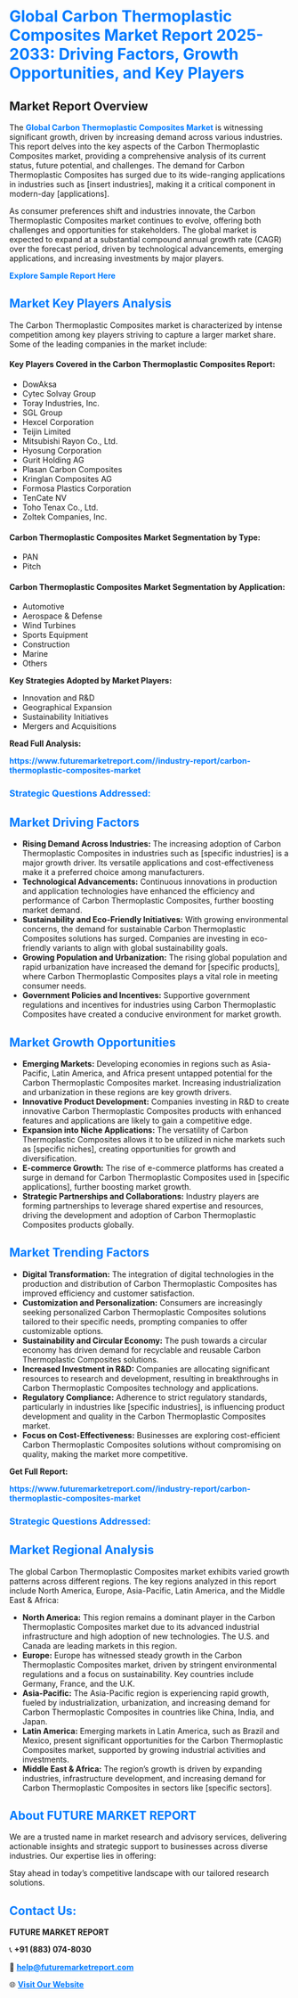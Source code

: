 <h1 style="color: #007BFF;">Global Carbon Thermoplastic Composites Market Report 2025-2033: Driving Factors, Growth Opportunities, and Key Players</h1>

<section id="overview">
<h2>Market Report Overview</h2>
<p>The <a href="https://www.futuremarketreport.com//industry-report/carbon-thermoplastic-composites-market" style="color: #007BFF; text-decoration: none;"><strong>Global Carbon Thermoplastic Composites Market</strong></a> is witnessing significant growth, driven by increasing demand across various industries. This report delves into the key aspects of the Carbon Thermoplastic Composites market, providing a comprehensive analysis of its current status, future potential, and challenges. The demand for Carbon Thermoplastic Composites has surged due to its wide-ranging applications in industries such as [insert industries], making it a critical component in modern-day [applications].</p>
<p>As consumer preferences shift and industries innovate, the Carbon Thermoplastic Composites market continues to evolve, offering both challenges and opportunities for stakeholders. The global market is expected to expand at a substantial compound annual growth rate (CAGR) over the forecast period, driven by technological advancements, emerging applications, and increasing investments by major players.</p>
</section>

<section id="overview">
<p><a href="https://www.futuremarketreport.com//request-sample/reportId=91119" style="color: #007BFF; text-decoration: none;"><strong>Explore Sample Report Here</strong></a></p>
</section>

<section id="key-players">
<h2 style="color: #007BFF;">Market Key Players Analysis</h2>
<p>The Carbon Thermoplastic Composites market is characterized by intense competition among key players striving to capture a larger market share. Some of the leading companies in the market include:</p>
<h4>Key Players Covered in the Carbon Thermoplastic Composites Report:</h4>
<ul><li>DowAksa</li><li>Cytec Solvay Group</li><li>Toray Industries, Inc.</li><li>SGL Group</li><li>Hexcel Corporation</li><li>Teijin Limited</li><li>Mitsubishi Rayon Co., Ltd.</li><li>Hyosung Corporation</li><li>Gurit Holding AG</li><li>Plasan Carbon Composites</li><li>Kringlan Composites AG</li><li>Formosa Plastics Corporation</li><li>TenCate NV</li><li>Toho Tenax Co., Ltd.</li><li>Zoltek Companies, Inc.</li></ul>
<h4>Carbon Thermoplastic Composites Market Segmentation by Type:</h4>
<ul><li>PAN</li><li>Pitch</li></ul>

<h4>Carbon Thermoplastic Composites Market Segmentation by Application:</h4>
<ul><li>Automotive</li><li>Aerospace &amp; Defense</li><li>Wind Turbines</li><li>Sports Equipment</li><li>Construction</li><li>Marine</li><li>Others</li></ul>
<p><strong>Key Strategies Adopted by Market Players:</strong></p>
<ul>
<li>Innovation and R&D</li>
<li>Geographical Expansion</li>
<li>Sustainability Initiatives</li>
<li>Mergers and Acquisitions</li>
</ul>
</section>

<section>
<p><strong>Read Full Analysis: </strong></p><a href="https://www.futuremarketreport.com//industry-report/carbon-thermoplastic-composites-market" style="color: #007BFF; text-decoration: none;"><strong>https://www.futuremarketreport.com//industry-report/carbon-thermoplastic-composites-market</strong></a>
<h3 style="color: #007BFF;">Strategic Questions Addressed:</h3>
</section>

<section id="driving-factors">
<h2 style="color: #007BFF;">Market Driving Factors</h2>
<ul>
<li><strong>Rising Demand Across Industries:</strong> The increasing adoption of Carbon Thermoplastic Composites in industries such as [specific industries] is a major growth driver. Its versatile applications and cost-effectiveness make it a preferred choice among manufacturers.</li>
<li><strong>Technological Advancements:</strong> Continuous innovations in production and application technologies have enhanced the efficiency and performance of Carbon Thermoplastic Composites, further boosting market demand.</li>
<li><strong>Sustainability and Eco-Friendly Initiatives:</strong> With growing environmental concerns, the demand for sustainable Carbon Thermoplastic Composites solutions has surged. Companies are investing in eco-friendly variants to align with global sustainability goals.</li>
<li><strong>Growing Population and Urbanization:</strong> The rising global population and rapid urbanization have increased the demand for [specific products], where Carbon Thermoplastic Composites plays a vital role in meeting consumer needs.</li>
<li><strong>Government Policies and Incentives:</strong> Supportive government regulations and incentives for industries using Carbon Thermoplastic Composites have created a conducive environment for market growth.</li>
</ul>
</section>

<section id="growth-opportunities">
<h2 style="color: #007BFF;">Market Growth Opportunities</h2>
<ul>
<li><strong>Emerging Markets:</strong> Developing economies in regions such as Asia-Pacific, Latin America, and Africa present untapped potential for the Carbon Thermoplastic Composites market. Increasing industrialization and urbanization in these regions are key growth drivers.</li>
<li><strong>Innovative Product Development:</strong> Companies investing in R&D to create innovative Carbon Thermoplastic Composites products with enhanced features and applications are likely to gain a competitive edge.</li>
<li><strong>Expansion into Niche Applications:</strong> The versatility of Carbon Thermoplastic Composites allows it to be utilized in niche markets such as [specific niches], creating opportunities for growth and diversification.</li>
<li><strong>E-commerce Growth:</strong> The rise of e-commerce platforms has created a surge in demand for Carbon Thermoplastic Composites used in [specific applications], further boosting market growth.</li>
<li><strong>Strategic Partnerships and Collaborations:</strong> Industry players are forming partnerships to leverage shared expertise and resources, driving the development and adoption of Carbon Thermoplastic Composites products globally.</li>
</ul>
</section>

<section id="trending-factors">
<h2 style="color: #007BFF;">Market Trending Factors</h2>
<ul>
<li><strong>Digital Transformation:</strong> The integration of digital technologies in the production and distribution of Carbon Thermoplastic Composites has improved efficiency and customer satisfaction.</li>
<li><strong>Customization and Personalization:</strong> Consumers are increasingly seeking personalized Carbon Thermoplastic Composites solutions tailored to their specific needs, prompting companies to offer customizable options.</li>
<li><strong>Sustainability and Circular Economy:</strong> The push towards a circular economy has driven demand for recyclable and reusable Carbon Thermoplastic Composites solutions.</li>
<li><strong>Increased Investment in R&D:</strong> Companies are allocating significant resources to research and development, resulting in breakthroughs in Carbon Thermoplastic Composites technology and applications.</li>
<li><strong>Regulatory Compliance:</strong> Adherence to strict regulatory standards, particularly in industries like [specific industries], is influencing product development and quality in the Carbon Thermoplastic Composites market.</li>
<li><strong>Focus on Cost-Effectiveness:</strong> Businesses are exploring cost-efficient Carbon Thermoplastic Composites solutions without compromising on quality, making the market more competitive.</li>
</ul>
</section>

<section>
<p><strong>Get Full Report: </strong></p><a href="https://www.futuremarketreport.com//industry-report/carbon-thermoplastic-composites-market" style="color: #007BFF; text-decoration: none;"><strong>https://www.futuremarketreport.com//industry-report/carbon-thermoplastic-composites-market</strong></a>
<h3 style="color: #007BFF;">Strategic Questions Addressed:</h3>
</section>


<section id="regional-analysis">
<h2 style="color: #007BFF;">Market Regional Analysis</h2>
<p>The global Carbon Thermoplastic Composites market exhibits varied growth patterns across different regions. The key regions analyzed in this report include North America, Europe, Asia-Pacific, Latin America, and the Middle East & Africa:</p>
<ul>
<li><strong>North America:</strong> This region remains a dominant player in the Carbon Thermoplastic Composites market due to its advanced industrial infrastructure and high adoption of new technologies. The U.S. and Canada are leading markets in this region.</li>
<li><strong>Europe:</strong> Europe has witnessed steady growth in the Carbon Thermoplastic Composites market, driven by stringent environmental regulations and a focus on sustainability. Key countries include Germany, France, and the U.K.</li>
<li><strong>Asia-Pacific:</strong> The Asia-Pacific region is experiencing rapid growth, fueled by industrialization, urbanization, and increasing demand for Carbon Thermoplastic Composites in countries like China, India, and Japan.</li>
<li><strong>Latin America:</strong> Emerging markets in Latin America, such as Brazil and Mexico, present significant opportunities for the Carbon Thermoplastic Composites market, supported by growing industrial activities and investments.</li>
<li><strong>Middle East & Africa:</strong> The region’s growth is driven by expanding industries, infrastructure development, and increasing demand for Carbon Thermoplastic Composites in sectors like [specific sectors].</li>
</ul>
</section>

<footer>
<h2 style="color: #007BFF;">About FUTURE MARKET REPORT</h2>
<p>We are a trusted name in market research and advisory services, delivering actionable insights and strategic support to businesses across diverse industries. Our expertise lies in offering:</p>

<p>Stay ahead in today’s competitive landscape with our tailored research solutions.</p>

<h2 style="color: #007BFF;">Contact Us:</h2>
<p><strong>FUTURE MARKET REPORT</strong></p>
<p>📞 <strong>+91 (883) 074-8030</strong></p>
<p>📧 <strong><a href="mailto:help@futuremarketreport.com" style="color: #007BFF;">help@futuremarketreport.com</a></strong></p>
<p>🌐 <strong><a href="https://www.futuremarketreport.com/" style="color: #007BFF;">Visit Our Website</a></strong></p>
</footer>